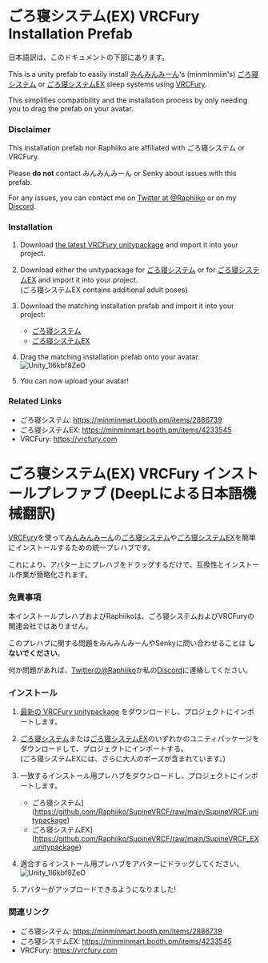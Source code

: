 # ごろ寝システム(EX) VRCFury Installation Prefab

日本語訳は、このドキュメントの下部にあります。

This is a unity prefab to easily install [みんみんみーん](https://twitter.com/minminmeeean)'s (minminmiin's) [ごろ寝システム](https://minminmart.booth.pm/items/2886739) or [ごろ寝システムEX](https://minminmart.booth.pm/items/4233545) sleep systems using [VRCFury](https://vrcfury.com).

This simplifies compatibility and the installation process by only needing you to drag the prefab on your avatar.

### Disclaimer

This installation prefab nor Raphiiko are affiliated with ごろ寝システム or VRCFury.

Please **do not** contact みんみんみーん or Senky about issues with this prefab.

For any issues, you can contact me on [Twitter at @Raphiiko](https://twitter.com/Raphiiko) or on my [Discord](https://discord.gg/7MqdPJhYxC).

### Installation

1. Download [the latest VRCFury unitypackage](https://gitlab.com/VRCFury/VRCFury/-/releases) and import it into your project.

2. Download either the unitypackage for [ごろ寝システム](https://minminmart.booth.pm/items/2886739) or for [ごろ寝システムEX](https://minminmart.booth.pm/items/4233545) and import it into your project.<br>(ごろ寝システムEX contains additional adult poses)


3. Download the matching installation prefab and import it into your project:
   - [ごろ寝システム](https://github.com/Raphiiko/SupineVRCF/raw/main/SupineVRCF.unitypackage)
   - [ごろ寝システムEX](https://github.com/Raphiiko/SupineVRCF/raw/main/SupineVRCF_EX.unitypackage)

4. Drag the matching installation prefab onto your avatar.<br>
   ![Unity_1I6kbf8ZeO](https://user-images.githubusercontent.com/111654848/209200899-b560ec42-e590-4e30-8103-518f15f5a6f4.gif)

5. You can now upload your avatar!

### Related Links

- ごろ寝システム: https://minminmart.booth.pm/items/2886739
- ごろ寝システムEX: https://minminmart.booth.pm/items/4233545
- VRCFury: https://vrcfury.com

# ごろ寝システム(EX) VRCFury インストールプレファブ (DeepLによる日本語機械翻訳)

[VRCFury](https://vrcfury.com)を使って[みんみんみーん](https://twitter.com/minminmeeean)の[ごろ寝システム](https://minminmart.booth.pm/items/2886739)や[ごろ寝システムEX](https://minminmart.booth.pm/items/4233545)を簡単にインストールするための統一プレハブです。

これにより、アバター上にプレハブをドラッグするだけで、互換性とインストール作業が簡略化されます。

### 免責事項

本インストールプレハブおよびRaphiikoは、ごろ寝システムおよびVRCFuryの関連会社ではありません。

このプレハブに関する問題をみんみんみーんやSenkyに問い合わせることは **しないでください**。

何か問題があれば、[Twitterの@Raphiiko](https://twitter.com/Raphiiko)か私の[Discord](https://discord.gg/7MqdPJhYxC)に連絡してください。

### インストール

1. [最新の VRCFury unitypackage](https://gitlab.com/VRCFury/VRCFury/-/releases) をダウンロードし、プロジェクトにインポートします。

2. [ごろ寝システム](https://minminmart.booth.pm/items/2886739)または[ごろ寝システムEX](https://minminmart.booth.pm/items/4233545)のいずれかのユニティパッケージをダウンロードして、プロジェクトにインポートする。<br>(ごろ寝システムEXには、さらに大人のポーズが含まれています。)

3. 一致するインストール用プレハブをダウンロードし、プロジェクトにインポートします。
   - ごろ寝システム](https://github.com/Raphiiko/SupineVRCF/raw/main/SupineVRCF.unitypackage)
   - ごろ寝システムEX](https://github.com/Raphiiko/SupineVRCF/raw/main/SupineVRCF_EX.unitypackage)

4. 適合するインストール用プレハブをアバターにドラッグしてください。<br>
   ![Unity_1I6kbf8ZeO](https://user-images.githubusercontent.com/111654848/209200899-b560ec42-e590-4e30-8103-518f15f5a6f4.gif)

5. アバターがアップロードできるようになりました!

### 関連リンク

- ごろ寝システム: https://minminmart.booth.pm/items/2886739
- ごろ寝システムEX: https://minminmart.booth.pm/items/4233545
- VRCFury: https://vrcfury.com
